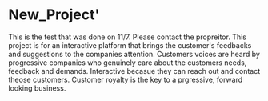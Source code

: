 # New_Project'

This is the test that was done on 11/7. Please contact the propreitor.
This project is for an interactive platform that brings the customer's feedbacks and suggestions to the companies attention. Customers voices are heard by progressive companies who genuinely care about the customers needs, feedback and demands. Interactive becasue they can reach out and contact theose customers. Customer royalty is the key to a prgressive, forward looking business.
